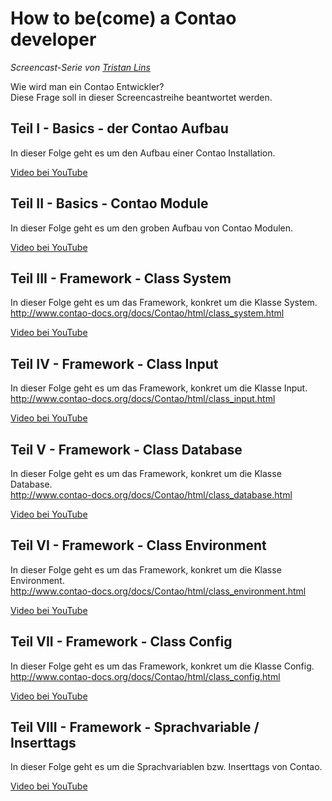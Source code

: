 
# How to be(come) a Contao developer

*Screencast-Serie von [*Tristan Lins*](http://www.infinitysoft.de/)*

Wie wird man ein Contao Entwickler?  
Diese Frage soll in dieser Screencastreihe beantwortet werden.

## Teil I - Basics - der Contao Aufbau

In dieser Folge geht es um den Aufbau einer Contao Installation.

[Video bei YouTube](https://www.youtube.com/watch?v=wJ-H9C8qB0Q)


## Teil II - Basics - Contao Module

In dieser Folge geht es um den groben Aufbau von Contao Modulen.

[Video bei YouTube](https://www.youtube.com/watch?v=41ARSujrVSA)


## Teil III - Framework - Class System

In dieser Folge geht es um das Framework, konkret um die Klasse System.  
http://www.contao-docs.org/docs/Contao/html/class_system.html

[Video bei YouTube](http://www.youtube.com/watch?v=qmLDvyNYnqs)


## Teil IV - Framework - Class Input

In dieser Folge geht es um das Framework, konkret um die Klasse Input.  
http://www.contao-docs.org/docs/Contao/html/class_input.html

[Video bei YouTube](http://www.youtube.com/watch?v=nuAEW7VDBC8)


## Teil V - Framework - Class Database

In dieser Folge geht es um das Framework, konkret um die Klasse Database.  
http://www.contao-docs.org/docs/Contao/html/class_database.html

[Video bei YouTube](http://www.youtube.com/watch?v=93duSGnf1AI)


## Teil VI - Framework - Class Environment

In dieser Folge geht es um das Framework, konkret um die Klasse Environment.  
http://www.contao-docs.org/docs/Contao/html/class_environment.html

[Video bei YouTube](http://www.youtube.com/watch?v=A4twxFrjD4A)


## Teil VII - Framework - Class Config

In dieser Folge geht es um das Framework, konkret um die Klasse Config.  
http://www.contao-docs.org/docs/Contao/html/class_config.html

[Video bei YouTube](http://www.youtube.com/watch?v=GxxZHx_426k)


## Teil VIII - Framework - Sprachvariable / Inserttags

In dieser Folge geht es um die Sprachvariablen bzw. Inserttags von Contao.  

[Video bei YouTube](http://www.youtube.com/watch?v=Xb0kIfb3z4Q)



